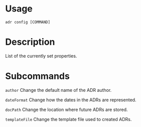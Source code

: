 # Usage

`adr config [COMMAND]`

# Description
List of the currently set properties.

# Subcommands

`author`        Change the default name of the ADR author.

`dateFormat`    Change how the dates in the ADRs are represented.

`docPath`       Change the location where future ADRs are stored.

`templateFile`  Change the template file used to created ADRs.
